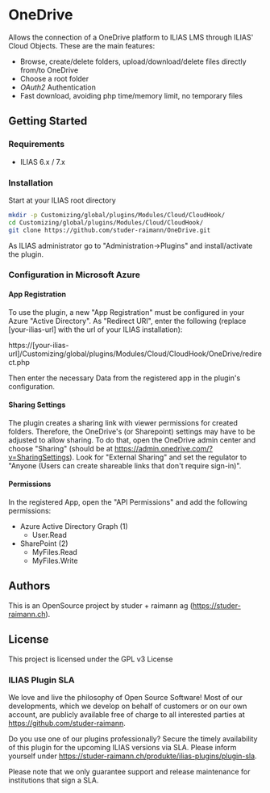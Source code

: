 # OneDrive

Allows the connection of a OneDrive platform to ILIAS LMS through ILIAS' Cloud Objects. These are the main features:
* Browse, create/delete folders, upload/download/delete files directly from/to OneDrive
* Choose a root folder
* *OAuth2* Authentication
* Fast download, avoiding php time/memory limit, no temporary files

## Getting Started

### Requirements

* ILIAS 6.x / 7.x

### Installation

Start at your ILIAS root directory
```bash
mkdir -p Customizing/global/plugins/Modules/Cloud/CloudHook/
cd Customizing/global/plugins/Modules/Cloud/CloudHook/
git clone https://github.com/studer-raimann/OneDrive.git
```
As ILIAS administrator go to "Administration->Plugins" and install/activate the plugin.

### Configuration in Microsoft Azure

#### App Registration

To use the plugin, a new "App Registration" must be configured in your Azure "Active Directory". As 
"Redirect URI", enter the following (replace [your-ilias-url] with the url of your ILIAS installation): 

https://[your-ilias-url]/Customizing/global/plugins/Modules/Cloud/CloudHook/OneDrive/redirect.php

Then enter the necessary Data from the registered app in the plugin's configuration.

#### Sharing Settings

The plugin creates a sharing link with viewer permissions for created folders. Therefore, the OneDrive's (or Sharepoint) settings may have to be adjusted to allow sharing. To do that, open the OneDrive admin center and choose "Sharing" (should be at https://admin.onedrive.com/?v=SharingSettings). Look for "External Sharing" and set the regulator to "Anyone (Users can create shareable links that don't require sign-in)". 

#### Permissions

In the registered App, open the "API Permissions" and add the following permissions:
* Azure Active Directory Graph (1)
    * User.Read
* SharePoint (2)
    * MyFiles.Read
    * MyFiles.Write

## Authors

This is an OpenSource project by studer + raimann ag (https://studer-raimann.ch).

## License

This project is licensed under the GPL v3 License 

### ILIAS Plugin SLA

We love and live the philosophy of Open Source Software! Most of our developments, which we develop on behalf of customers or on our own account, are publicly available free of charge to all interested parties at https://github.com/studer-raimann.

Do you use one of our plugins professionally? Secure the timely availability of this plugin for the upcoming ILIAS versions via SLA. Please inform yourself under https://studer-raimann.ch/produkte/ilias-plugins/plugin-sla.

Please note that we only guarantee support and release maintenance for institutions that sign a SLA.
